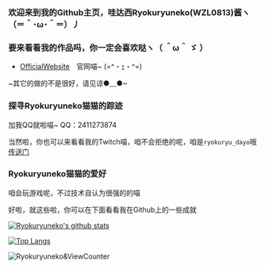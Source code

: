 <!---

- 👋 Hi, I’m @WZL0813
- 👀 I’m interested in ...
- 🌱 I’m currently learning ...
- 💞️ I’m looking to collaborate on ...
- 📫 How to reach me ...
- 😄 Pronouns: ...
- ⚡ Fun fact: ...


WZL0813/WZL0813 is a ✨ special ✨ repository because its `README.md` (this file) appears on your GitHub profile.
You can click the Preview link to take a look at your changes.


#### &#x1f4c8; WZL0813 GitHub Stats

<a href="https://github.com/WZL0813">
  <img align="center" src="https://github-readme-stats.vercel.app/api?username=WZL0813&show_icons=true&line_height=33&count_private=true&include_all_commits=true&theme=default" alt="WZL0813's GitHub Stats" />
</a>

--->


### 欢迎来到我的Github主页，哇达西Ryokuryuneko(WZL0813)酱ヽ（＝＾･ω･＾＝）丿

### 要来看看我的作品吗，你一定会喜欢哒ヽ（ ＾ω＾ ゞ ）
- [OfficialWebsite](wzl0813.github.io)　官网喵~ (=^・ｪ・^=)

~其它的做的不是很好，请见谅●﹏●~

### 探寻Ryokuryuneko猫猫的踪迹
加我QQ就啦喵~
QQ：2411273874

当然啦，你也可以来看看我的Twitch喵，咱不会拒绝的呢，咱是`ryokuryu_dayo`哦[传送门](https://www.twitch.tv/ryokuryu_dayo)



### Ryokuryuneko猫猫的爱好
咱会玩游戏呢，不过技术自认为很强的的喵


好啦，就这些啦，你可以在下面看看我在Github上的一些成就


[![Ryokuryuneko's github stats](https://github-readme-stats.vercel.app/api?username=WZL0813&count_private=true&show_icons=true&theme=tokyonight)](https://github.com/WZL0813/github-readme-stats)

[![Top Langs](https://github-readme-stats.vercel.app/api/top-langs/?username=WZL0813&layout=compact&theme=tokyonight)](https://github.com/WZL0813/github-readme-stats)


![Ryokuryuneko&ViewCounter](https://api.likepoems.com/counter/get/@Ryokuryuneko)
